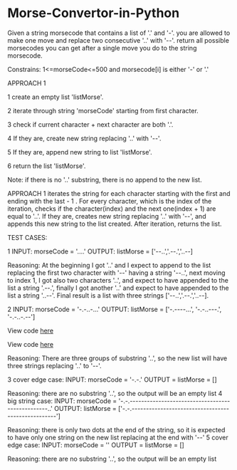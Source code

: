 # Morse-Convertor-in-Python
Given a string morsecode that contains a list of '.' and '-'. you are allowed to make one move and replace two consecutive '..' with '--'. return all possible morsecodes you can get after a single move you do to the string morsecode.

Constrains: 1<=morseCode<=500 and morsecode[i] is either '-' or '.'

APPROACH 1

1 create an empty list 'listMorse'.

2 iterate through string 'morseCode' starting from first character.

3 check if current character + next character are both '.'.

4 If they are, create new string replacing '..' with '--'.

5 If they are, append new string to list 'listMorse'.

6 return the list 'listMorse'.

Note: if there is no '..' substring, there is no append to the new list.

APPROACH 1 iterates the string for each character starting with the first and ending with the last - 1 . For every character, which is the index of the iteration, checks if the character(index) and the next one(index + 1) are equal to '..'. If they are, creates new string replacing '..' with '--', and appends this new string to the list created. After iteration, returns the list.

TEST CASES:

1 INPUT: morseCode = '....' OUTPUT: listMorse = ['--..','.--.','..--]

Reasoning: At the beginning I got '..' and I expect to append to the list replacing the first two character with '--' having a string '--..', next moving to index 1, I got also two characters '..', and expect to have appended to the list a string '.--.', finally I got another '..' and expect to have appended to the list a string '..--'. Final result is a list with three strings ['--..','.--.','..--].

2 INPUT: morseCode = '-.-..-...' OUTPUT: listMorse = ['-.----...', '-.-..---.', '-.-..-.--']

View code [here](code)

View code  [here](code/code)

Reasoning: There are three groups of substring '..', so the new list will have three strings replacing '..' to '--'.

3 cover edge case: INPUT: morseCode = '-.-.' OUTPUT = listMorse = []

Reasoning:   there are no substring '..', so the output will be an empty list
4 big string case: INPUT: morseCode = '-.-.-------------------------------------------------..' OUTPUT: listMorse = ['-.-.---------------------------------------------------']

Reasoning: there is only two dots at the end of the string, so it is expected to have only one
           string on the new list replacing at the end with '--'
5 cover edge case: INPUT: morseCode = '' OUTPUT = listMorse = []

Reasoning:  there are no substring '..', so the output will be an empty list

